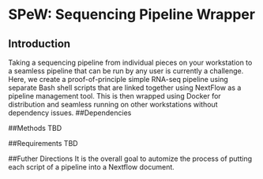# SPeW: Sequencing Pipeline Wrapper

## Introduction
Taking a sequencing pipeline from individual pieces on your workstation to a seamless pipeline that can be run by any user is currently a challenge. Here, we create a proof-of-principle simple RNA-seq pipeline using separate Bash shell scripts that are linked together using NextFlow as a pipeline management tool. This is then wrapped using Docker for distribution and seamless running on other workstations without dependency issues.
##Dependencies

##Methods
TBD

##Requirements
TBD


##Futher Directions
It is the overall goal to automize the process of putting each script of a pipeline into a Nextflow document. 
